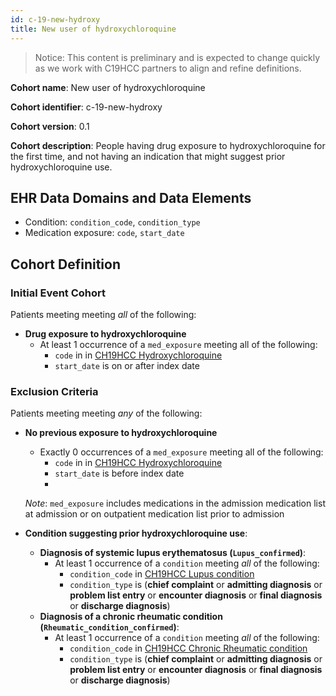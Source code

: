 ```yaml
---
id: c-19-new-hydroxy
title: New user of hydroxychloroquine
---
```


> Notice:
This content is preliminary and is expected to change quickly as we work with C19HCC partners to align and refine definitions.

**Cohort name**: New user of hydroxychloroquine

**Cohort identifier**: c-19-new-hydroxy

**Cohort version**: 0.1

**Cohort description**: People having drug exposure to hydroxychloroquine for the first time, and not having an indication that might suggest prior hydroxychloroquine use.

## EHR Data Domains and Data Elements

* Condition: `condition_code`, `condition_type`
* Medication exposure: `code`, `start_date`

## Cohort Definition

### Initial Event Cohort

Patients meeting meeting _all_ of the following:

* **Drug exposure to hydroxychloroquine**
    * At least 1 occurrence of a `med_exposure` meeting all of the following:
        * `code` in in [CH19HCC Hydroxychloroquine]()
        * `start_date` is on or after index date

### Exclusion Criteria

Patients meeting meeting _any_ of the following:

* **No previous exposure to hydroxychloroquine**
    * Exactly 0 occurrences of a `med_exposure` meeting all of the following:
        * `code` in in [CH19HCC Hydroxychloroquine]() 
        * `start_date` is before index date
        * 
    _Note_: `med_exposure` includes medications in the admission medication list at admission or on outpatient medication list prior to admission

* **Condition suggesting prior hydroxychloroquine use**:
    * **Diagnosis of systemic lupus erythematosus (`Lupus_confirmed`)**:
        * At least 1 occurrence of a `condition` meeting _all_ of the following:
            * `condition_code` in [CH19HCC Lupus condition]()
            * `condition_type` is (**chief complaint** or **admitting diagnosis** or **problem list entry** or **encounter diagnosis** or **final diagnosis** or **discharge diagnosis**)
    * **Diagnosis of a chronic rheumatic condition (`Rheumatic_condition_confirmed`)**:
        * At least 1 occurrence of a `condition` meeting _all_ of the following:
            * `condition_code` in [CH19HCC Chronic Rheumatic condition]()
            * `condition_type` is (**chief complaint** or **admitting diagnosis** or **problem list entry** or **encounter diagnosis** or **final diagnosis** or **discharge diagnosis**)
